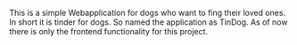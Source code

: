 This is a simple Webapplication for dogs who want to fing their loved ones. In short it is tinder for dogs. So named the application as TinDog. As of now there is only the frontend functionality for this project.
